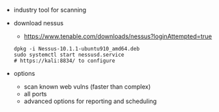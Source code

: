 - industry tool for scanning
- download nessus
	- https://www.tenable.com/downloads/nessus?loginAttempted=true
	
	```shell
	dpkg -i Nessus-10.1.1-ubuntu910_amd64.deb
	sudo systemctl start nessusd.service 
	# https://kali:8834/ to configure
	```

- options
	- scan known web vulns (faster than complex)
	- all ports
	- advanced options for reporting and scheduling